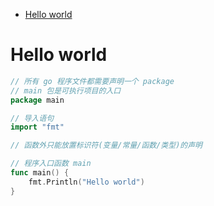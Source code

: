 <!-- TOC -->

- [Hello world](#hello-world)

<!-- /TOC -->

# Hello world

```go
// 所有 go 程序文件都需要声明一个 package
// main 包是可执行项目的入口
package main

// 导入语句
import "fmt"

// 函数外只能放置标识符(变量/常量/函数/类型)的声明

// 程序入口函数 main
func main() {
	fmt.Println("Hello world")
}
```

